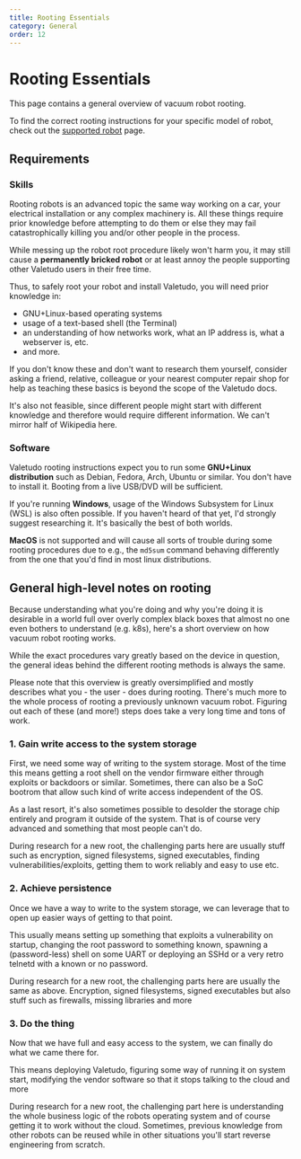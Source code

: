 ```yaml
---
title: Rooting Essentials
category: General
order: 12
---
```

# Rooting Essentials

This page contains a general overview of vacuum robot rooting.

To find the correct rooting instructions for your specific model of robot, check out the [supported robot](https://valetudo.cloud/pages/general/supported-robots.html) page.

## Requirements

### Skills

Rooting robots is an advanced topic the same way working on a car, your electrical installation or any complex machinery is.
All these things require prior knowledge before attempting to do them or else they may fail catastrophically killing you and/or other people in the process.

While messing up the robot root procedure likely won't harm you, it may still cause a **permanently bricked robot** or
at least annoy the people supporting other Valetudo users in their free time.

Thus, to safely root your robot and install Valetudo, you will need prior knowledge in:
- GNU+Linux-based operating systems
- usage of a text-based shell (the Terminal)
- an understanding of how networks work, what an IP address is, what a webserver is, etc.
- and more.

If you don't know these and don't want to research them yourself, consider asking a friend, relative, colleague or your
nearest computer repair shop for help as teaching these basics is beyond the scope of the Valetudo docs.

It's also not feasible, since different people might start with different knowledge and therefore would require different information.
We can't mirror half of Wikipedia here.


### Software

Valetudo rooting instructions expect you to run some **GNU+Linux distribution** such as Debian, Fedora, Arch, Ubuntu or similar.
You don't have to install it. Booting from a live USB/DVD will be sufficient.

If you're running **Windows**, usage of the Windows Subsystem for Linux (WSL) is also often possible. If you haven't heard of that yet,
I'd strongly suggest researching it. It's basically the best of both worlds.

**MacOS** is not supported and will cause all sorts of trouble during some rooting procedures due to e.g., the `md5sum` command
behaving differently from the one that you'd find in most linux distributions.

## General high-level notes on rooting

Because understanding what you're doing and why you're doing it is desirable in a world full over overly complex black boxes
that almost no one even bothers to understand (e.g. k8s), here's a short overview on how vacuum robot rooting works.

While the exact procedures vary greatly based on the device in question, the general ideas behind the different rooting methods is always the same.

Please note that this overview is greatly oversimplified and mostly describes what you - the user - does during rooting.
There's much more to the whole process of rooting a previously unknown vacuum robot.
Figuring out each of these (and more!) steps does take a very long time and tons of work.

### 1. Gain write access to the system storage

First, we need some way of writing to the system storage.
Most of the time this means getting a root shell on the vendor firmware either through exploits or backdoors or similar.
Sometimes, there can also be a SoC bootrom that allow such kind of write access independent of the OS.

As a last resort, it's also sometimes possible to desolder the storage chip entirely and program it outside of the system.
That is of course very advanced and something that most people can't do.

During research for a new root, the challenging parts here are usually stuff such as encryption, signed filesystems,
signed executables, finding vulnerabilities/exploits, getting them to work reliably and easy to use etc.

### 2. Achieve persistence

Once we have a way to write to the system storage, we can leverage that to open up easier ways of getting to that point.

This usually means setting up something that exploits a vulnerability on startup, changing the root password to something known,
spawning a (password-less) shell on some UART or deploying an SSHd or a very retro telnetd with a known or no password.

During research for a new root, the challenging parts here are usually the same as above. Encryption, signed filesystems,
signed executables but also stuff such as firewalls, missing libraries and more

### 3. Do the thing

Now that we have full and easy access to the system, we can finally do what we came there for.

This means deploying Valetudo, figuring some way of running it on system start, modifying the vendor software so that it stops talking to the cloud and more

During research for a new root, the challenging part here is understanding the whole business logic of the robots operating system
and of course getting it to work without the cloud.
Sometimes, previous knowledge from other robots can be reused while in other situations you'll start reverse engineering from scratch.